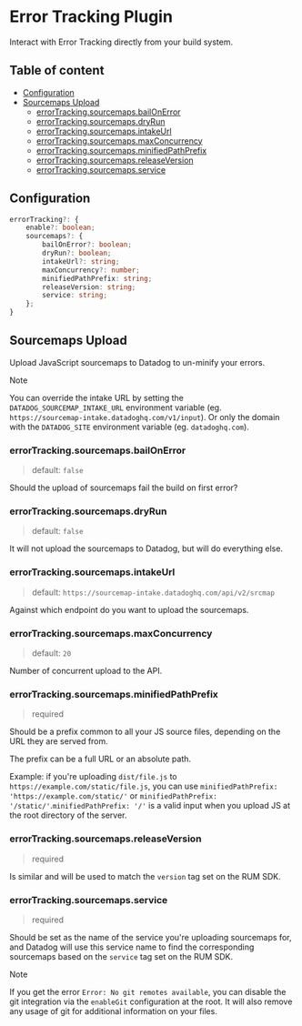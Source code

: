 # Error Tracking Plugin <!-- #omit in toc -->

Interact with Error Tracking directly from your build system.

<!-- The title and the following line will both be added to the root README.md  -->

## Table of content <!-- #omit in toc -->

<!-- This is auto generated with yarn cli integrity -->

<!-- #toc -->
-   [Configuration](#configuration)
-   [Sourcemaps Upload](#sourcemaps-upload)
    -   [errorTracking.sourcemaps.bailOnError](#errortrackingsourcemapsbailonerror)
    -   [errorTracking.sourcemaps.dryRun](#errortrackingsourcemapsdryrun)
    -   [errorTracking.sourcemaps.intakeUrl](#errortrackingsourcemapsintakeurl)
    -   [errorTracking.sourcemaps.maxConcurrency](#errortrackingsourcemapsmaxconcurrency)
    -   [errorTracking.sourcemaps.minifiedPathPrefix](#errortrackingsourcemapsminifiedpathprefix)
    -   [errorTracking.sourcemaps.releaseVersion](#errortrackingsourcemapsreleaseversion)
    -   [errorTracking.sourcemaps.service](#errortrackingsourcemapsservice)
<!-- #toc -->

## Configuration

```ts
errorTracking?: {
    enable?: boolean;
    sourcemaps?: {
        bailOnError?: boolean;
        dryRun?: boolean;
        intakeUrl?: string;
        maxConcurrency?: number;
        minifiedPathPrefix: string;
        releaseVersion: string;
        service: string;
    };
}
```

## Sourcemaps Upload

Upload JavaScript sourcemaps to Datadog to un-minify your errors.

> [!NOTE]
> You can override the intake URL by setting the `DATADOG_SOURCEMAP_INTAKE_URL` environment variable (eg. `https://sourcemap-intake.datadoghq.com/v1/input`).
> Or only the domain with the `DATADOG_SITE` environment variable (eg. `datadoghq.com`).

### errorTracking.sourcemaps.bailOnError

> default: `false`

Should the upload of sourcemaps fail the build on first error?

### errorTracking.sourcemaps.dryRun

> default: `false`

It will not upload the sourcemaps to Datadog, but will do everything else.

### errorTracking.sourcemaps.intakeUrl

> default: `https://sourcemap-intake.datadoghq.com/api/v2/srcmap`

Against which endpoint do you want to upload the sourcemaps.

### errorTracking.sourcemaps.maxConcurrency

> default: `20`

Number of concurrent upload to the API.

### errorTracking.sourcemaps.minifiedPathPrefix

> required

Should be a prefix common to all your JS source files, depending on the URL they are served from.

The prefix can be a full URL or an absolute path.

Example: if you're uploading `dist/file.js` to `https://example.com/static/file.js`, you can use `minifiedPathPrefix: 'https://example.com/static/'` or `minifiedPathPrefix: '/static/'`.`minifiedPathPrefix: '/'` is a valid input when you upload JS at the root directory of the server.

### errorTracking.sourcemaps.releaseVersion

> required

Is similar and will be used to match the `version` tag set on the RUM SDK.

### errorTracking.sourcemaps.service

> required

Should be set as the name of the service you're uploading sourcemaps for, and Datadog will use this service name to find the corresponding sourcemaps based on the `service` tag set on the RUM SDK.

> [!NOTE]
>
> If you get the error `Error: No git remotes available`,
> you can disable the git integration via the `enableGit` configuration at the root.
> It will also remove any usage of git for additional information on your files.
